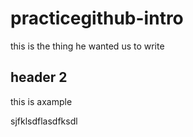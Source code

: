 # practicegithub-intro
this is the thing he wanted us to write

## header 2
this is axample


sjfklsdflasdfksdl





